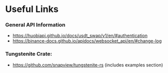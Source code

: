 # Useful Links
### General API Information
- https://huobiapi.github.io/docs/usdt_swap/v1/en/#authentication
- https://binance-docs.github.io/apidocs/websocket_api/en/#change-log
### Tungstenite Crate:
- https://github.com/snapview/tungstenite-rs (includes examples section)